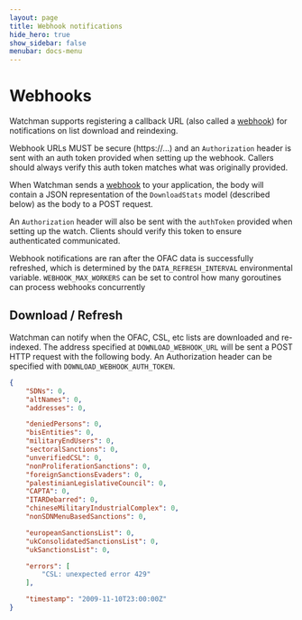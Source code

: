 ```yaml
---
layout: page
title: Webhook notifications
hide_hero: true
show_sidebar: false
menubar: docs-menu
---
```


# Webhooks

Watchman supports registering a callback URL (also called a [webhook](https://en.wikipedia.org/wiki/Webhook)) for notifications on list download and reindexing.

Webhook URLs MUST be secure (https://...) and an `Authorization` header is sent with an auth token provided when setting up the webhook. Callers should always verify this auth token matches what was originally provided.

When Watchman sends a [webhook](https://en.wikipedia.org/wiki/Webhook) to your application, the body will contain a JSON representation of the `DownloadStats` model (described below) as the body to a POST request.

An `Authorization` header will also be sent with the `authToken` provided when setting up the watch. Clients should verify this token to ensure authenticated communicated.

Webhook notifications are ran after the OFAC data is successfully refreshed, which is determined by the `DATA_REFRESH_INTERVAL` environmental variable. `WEBHOOK_MAX_WORKERS` can be set to control how many goroutines can process webhooks concurrently

## Download / Refresh

Watchman can notify when the OFAC, CSL, etc lists are downloaded and re-indexed. The address specified at `DOWNLOAD_WEBHOOK_URL` will be sent a POST HTTP request with the following body. An Authorization header can be specified with `DOWNLOAD_WEBHOOK_AUTH_TOKEN`.

```json
{
    "SDNs": 0,
    "altNames": 0,
    "addresses": 0,

	"deniedPersons": 0,
    "bisEntities": 0,
    "militaryEndUsers": 0,
    "sectoralSanctions": 0,
    "unverifiedCSL": 0,
    "nonProliferationSanctions": 0,
    "foreignSanctionsEvaders": 0,
    "palestinianLegislativeCouncil": 0,
    "CAPTA": 0,
    "ITARDebarred": 0,
    "chineseMilitaryIndustrialComplex": 0,
    "nonSDNMenuBasedSanctions": 0,

    "europeanSanctionsList": 0,
    "ukConsolidatedSanctionsList": 0,
	"ukSanctionsList": 0,

    "errors": [
        "CSL: unexpected error 429"
    ],

    "timestamp": "2009-11-10T23:00:00Z"
}
```
